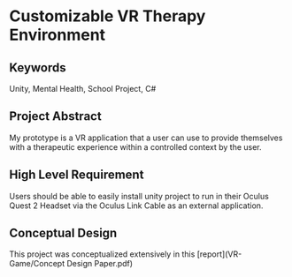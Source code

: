 # Customizable VR Therapy Environment

## Keywords

Unity, Mental Health, School Project, C#

## Project Abstract

My prototype is a VR application that a user can use to provide themselves with a therapeutic experience within a controlled context by the user.

## High Level Requirement

Users should be able to easily install unity project to run in their Oculus Quest 2 Headset via the Oculus Link Cable as an external application.

## Conceptual Design

This project was conceptualized extensively in this [report](VR-Game/Concept Design Paper.pdf)
